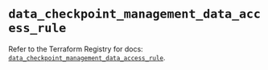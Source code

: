 # `data_checkpoint_management_data_access_rule`

Refer to the Terraform Registry for docs: [`data_checkpoint_management_data_access_rule`](https://registry.terraform.io/providers/checkpointsw/checkpoint/2.11.0/docs/data-sources/management_data_access_rule).
